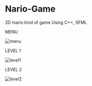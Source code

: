 # Nario-Game
2D mario kind of game Using C++, SFML

MENU

![menu](https://user-images.githubusercontent.com/83116065/128663442-e1b0ec5f-17bb-4b18-87b0-472d0c64025f.gif)


LEVEL 1

![level1](https://user-images.githubusercontent.com/83116065/128296772-ef0a2c2b-f52c-4f81-a984-6f60603e8c19.gif)


LEVEL 2

![level2](https://user-images.githubusercontent.com/83116065/128296810-5f8d4653-e813-45b5-977d-5ed26bbb6213.gif)
